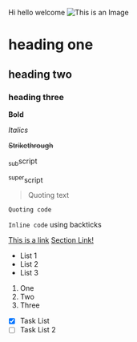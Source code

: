 Hi hello welcome
![This is an Image](https://glassartstories.com/cdn/shop/products/DSC00483-1_1400x.jpg?v=1677016582)

# heading one
## heading two
### heading three

__Bold__

*Italics*

~~Strikethrough~~

<sub>sub</sub>script

<sup>super</sup>script

> Quoting text

```
Quoting code
```

`Inline code` using backticks

[This is a link](https://youtu.be/dQw4w9WgXcQ)
[Section Link!](https://github.com/mialyssa/cse-110/edit/main/index.md#heading-one)

* List 1
* List 2
* List 3

1. One
2. Two
3. Three

- [x] Task List
- [ ] Task List 2
